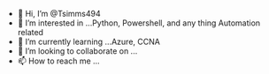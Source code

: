 - 👋 Hi, I’m @Tsimms494
- 👀 I’m interested in ...Python, Powershell, and any thing Automation related
- 🌱 I’m currently learning ...Azure, CCNA 
- 💞️ I’m looking to collaborate on ...
- 📫 How to reach me ... 

<!---
Tsimms494/Tsimms494 is a ✨ special ✨ repository because its `README.md` (this file) appears on your GitHub profile.
You can click the Preview link to take a look at your changes.
--->
